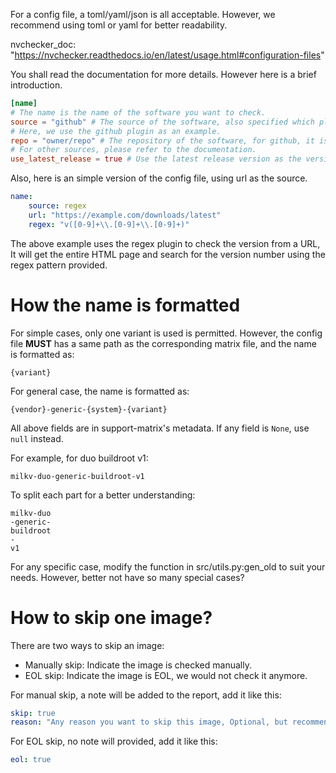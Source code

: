 For a config file, a toml/yaml/json is all acceptable.
However, we recommend using toml or yaml for better readability.

nvchecker_doc: "https://nvchecker.readthedocs.io/en/latest/usage.html#configuration-files"

You shall read the documentation for more details. However here is a brief introduction.

```toml
[name]
# The name is the name of the software you want to check.
source = "github" # The source of the software, also specified which plugin to use.
# Here, we use the github plugin as an example.
repo = "owner/repo" # The repository of the software, for github, it is in the form of owner/repo.
# For other sources, please refer to the documentation.
use_latest_release = true # Use the latest release version as the version.
```

Also, here is an simple version of the config file, using url as the source.

```yaml
name:
    source: regex
    url: "https://example.com/downloads/latest"
    regex: "v([0-9]+\\.[0-9]+\\.[0-9]+)"
```

The above example uses the regex plugin to check the version from a URL, It will get the entire HTML page and search for the version number using the regex pattern provided.

# How the name is formatted

For simple cases, only one variant is used is permitted. However, the config file **MUST** has a same path as the corresponding matrix file, and the name is formatted as:
```
{variant}
```

For general case, the name is formatted as:
```
{vendor}-generic-{system}-{variant}
```

All above fields are in support-matrix's metadata. If any field is `None`, use `null` instead.

For example, for duo buildroot v1:
```
milkv-duo-generic-buildroot-v1
```

To split each part for a better understanding:
```
milkv-duo
-generic-
buildroot
-
v1
```

For any specific case, modify the function in src/utils.py:gen_old to suit your needs. However, better not have so many special cases?

# How to skip one image?

There are two ways to skip an image:
- Manually skip: Indicate the image is checked manually.
- EOL skip: Indicate the image is EOL, we would not check it anymore.

For manual skip, a note will be added to the report, add it like this:
```yaml
skip: true
reason: "Any reason you want to skip this image, Optional, but recommended to add."
```

For EOL skip, no note will provided, add it like this:
```yaml
eol: true
```
